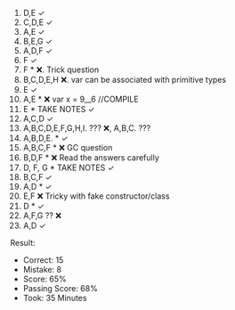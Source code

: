 1. D,E                                  ✓
2. C,D,E                                ✓
3. A,E                                  ✓
4. B,E,G                                ✓
5. A,D,F                                ✓
6. F                                    ✓
7. F *                                  ❌. Trick question
8. B,C,D,E,H                            ❌. var can be associated with primitive types
9. E                                    ✓
10. A,E *                               ❌ var x = 9__6 //COMPILE
11. E * TAKE NOTES                      ✓
12. A,C,D                               ✓
13. A,B,C,D,E,F,G,H,I.  ???             ❌, A,B,C.  ???
14. A,B,D,E. *                          ✓
15. A,B,C,F *                           ❌ GC question
16. B,D,F *                             ❌ Read the answers carefully
17. D, F, G * TAKE NOTES                ✓
18. B,C,F                               ✓
19. A,D *                               ✓
20. E,F                                 ❌ Tricky with fake constructor/class
21. D *                                 ✓
22. A,F,G ??                            ❌
23. A,D                                 ✓     

Result:

* Correct: 15
* Mistake: 8
* Score: 65%
* Passing Score: 68%
* Took: 35 Minutes